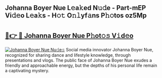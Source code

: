 ## Johanna Boyer Nue L𝚎a𝚔ed N𝚞𝚍e - Part-mEP Vi𝚍𝚎o L𝚎a𝚔s - H𝚘𝚝 O𝚗𝚕yf𝚊ns P𝚑𝚘tos oz5Mp

# <h2><a href="http://kfcb02.oniu.top/?m=Johanna+Boyer+Nue">🔗👉 🔴 Johanna Boyer Nue P𝚑ot𝚘𝚜 V𝚒d𝚎o</a></h2>

[![Johanna Boyer Nue Nu𝚍e𝚜](https://i.imgur.com/0qMVB7G.gif)](http://kfcb02.oniu.top/?m=Johanna+Boyer+Nue)
Social media innovator Johanna Boyer Nue, recognized for sharing dance and lifestyle knowledge, through presentations and vlogs. The public face of Johanna Boyer Nue exudes a friendly and approachable energy, but the depths of his personal life remain a captivating mystery.  
